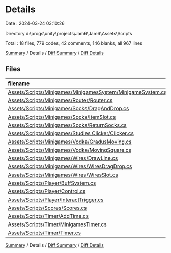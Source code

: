 # Details

Date : 2024-03-24 03:10:26

Directory d:\\progs\\unity\\projects\\Jam6\\Jam6\\Assets\\Scripts

Total : 18 files,  779 codes, 42 comments, 146 blanks, all 967 lines

[Summary](results.md) / Details / [Diff Summary](diff.md) / [Diff Details](diff-details.md)

## Files
| filename | language | code | comment | blank | total |
| :--- | :--- | ---: | ---: | ---: | ---: |
| [Assets/Scripts/Minigames/MinigamesSystem/MinigameSystem.cs](/Assets/Scripts/Minigames/MinigamesSystem/MinigameSystem.cs) | C# | 86 | 25 | 17 | 128 |
| [Assets/Scripts/Minigames/Router/Router.cs](/Assets/Scripts/Minigames/Router/Router.cs) | C# | 91 | 2 | 20 | 113 |
| [Assets/Scripts/Minigames/Socks/DragAndDrop.cs](/Assets/Scripts/Minigames/Socks/DragAndDrop.cs) | C# | 41 | 1 | 5 | 47 |
| [Assets/Scripts/Minigames/Socks/ItemSlot.cs](/Assets/Scripts/Minigames/Socks/ItemSlot.cs) | C# | 34 | 1 | 8 | 43 |
| [Assets/Scripts/Minigames/Socks/ReturnSocks.cs](/Assets/Scripts/Minigames/Socks/ReturnSocks.cs) | C# | 37 | 0 | 11 | 48 |
| [Assets/Scripts/Minigames/Studies Clicker/Clicker.cs](/Assets/Scripts/Minigames/Studies%20Clicker/Clicker.cs) | C# | 25 | 1 | 5 | 31 |
| [Assets/Scripts/Minigames/Vodka/GradusMoving.cs](/Assets/Scripts/Minigames/Vodka/GradusMoving.cs) | C# | 32 | 1 | 4 | 37 |
| [Assets/Scripts/Minigames/Vodka/MovingSquare.cs](/Assets/Scripts/Minigames/Vodka/MovingSquare.cs) | C# | 62 | 3 | 8 | 73 |
| [Assets/Scripts/Minigames/Wires/DrawLine.cs](/Assets/Scripts/Minigames/Wires/DrawLine.cs) | C# | 24 | 0 | 5 | 29 |
| [Assets/Scripts/Minigames/Wires/WiresDragDrop.cs](/Assets/Scripts/Minigames/Wires/WiresDragDrop.cs) | C# | 41 | 2 | 7 | 50 |
| [Assets/Scripts/Minigames/Wires/WiresSlot.cs](/Assets/Scripts/Minigames/Wires/WiresSlot.cs) | C# | 49 | 5 | 11 | 65 |
| [Assets/Scripts/Player/BuffSystem.cs](/Assets/Scripts/Player/BuffSystem.cs) | C# | 32 | 0 | 5 | 37 |
| [Assets/Scripts/Player/Control.cs](/Assets/Scripts/Player/Control.cs) | C# | 59 | 1 | 9 | 69 |
| [Assets/Scripts/Player/InteractTrigger.cs](/Assets/Scripts/Player/InteractTrigger.cs) | C# | 63 | 0 | 9 | 72 |
| [Assets/Scripts/Scores/Scores.cs](/Assets/Scripts/Scores/Scores.cs) | C# | 24 | 0 | 5 | 29 |
| [Assets/Scripts/Timer/AddTime.cs](/Assets/Scripts/Timer/AddTime.cs) | C# | 15 | 0 | 3 | 18 |
| [Assets/Scripts/Timer/MinigamesTimer.cs](/Assets/Scripts/Timer/MinigamesTimer.cs) | C# | 35 | 0 | 8 | 43 |
| [Assets/Scripts/Timer/Timer.cs](/Assets/Scripts/Timer/Timer.cs) | C# | 29 | 0 | 6 | 35 |

[Summary](results.md) / Details / [Diff Summary](diff.md) / [Diff Details](diff-details.md)